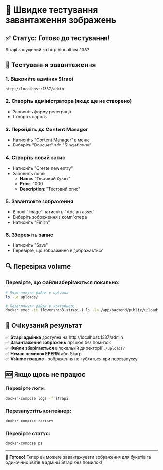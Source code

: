 # 🚀 Швидке тестування завантаження зображень

## ✅ Статус: Готово до тестування!

Strapi запущений на http://localhost:1337

## 🧪 Тестування завантаження

### 1. Відкрийте адмінку Strapi
```
http://localhost:1337/admin
```

### 2. Створіть адміністратора (якщо ще не створено)
- Заповніть форму реєстрації
- Створіть пароль

### 3. Перейдіть до Content Manager
- Натисніть "Content Manager" в меню
- Виберіть "Bouquet" або "Singleflower"

### 4. Створіть новий запис
- Натисніть "Create new entry"
- Заповніть поля:
  - **Name**: "Тестовий букет"
  - **Price**: 1000
  - **Description**: "Тестовий опис"

### 5. Завантажте зображення
- В полі "Image" натисніть "Add an asset"
- Виберіть зображення з комп'ютера
- Натисніть "Finish"

### 6. Збережіть запис
- Натисніть "Save"
- Перевірте, що зображення відображається

## 🔍 Перевірка volume

### Перевірте, що файли зберігаються локально:
```bash
# Переглянути файли в uploads
ls -la uploads/

# Переглянути файли в контейнері
docker exec -it flowershop3-strapi-1 ls -la /app/backend/public/uploads/
```

## 🎯 Очікуваний результат

✅ **Strapi адмінка** доступна на http://localhost:1337/admin  
✅ **Завантаження зображень** працює без помилок  
✅ **Файли зберігаються** в локальній директорії `./uploads/`  
✅ **Немає помилок EPERM** або Sharp  
✅ **Volume працює** - зображення не губляться при перезапуску  

## 🆘 Якщо щось не працює

### Перевірте логи:
```bash
docker-compose logs -f strapi
```

### Перезапустіть контейнер:
```bash
docker-compose restart
```

### Перевірте статус:
```bash
docker-compose ps
```

---

**🎉 Готово!** Тепер ви можете завантажувати зображення для букетів та одиночних квітів в адмінці Strapi без помилок!










